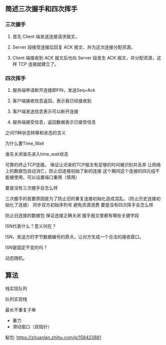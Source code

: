 ## 简述三次握手和四次挥手

### 三次握手
1. 首先 Client 端发送连接请求报文，

2. Server 段接受连接后回复 ACK 报文，并为这次连接分配资源。

3. Client 端接收到 ACK 报文后也向 Server 段发生 ACK 报文，并分配资源，这样 TCP 连接就建立了。

### 四次挥手

1. 服务端申请断开连接即FIN，发送Seq+Ack

2. 客户端接收信息返回，表示我已经接收到

3. 客户端发送信息表示可以断开连接

4. 服务端接受信息，返回数据表示已接受信息

之间11种状态转移和状态的含义

为什么要Time_Wait

谁先关闭谁先进入time_wait状态

可靠的终止TCP连接。
保证让迟来的TCP报文有足够的时间被识别并丢弃
让网络上的数据包自动消亡，防止旧连接初始了新的连接
这个期间这个连接的四元组不能被使用，可以设置端口重用（慎用）

要是没有三次握手会怎么样

三次握手的首要原因是为了防止旧的重复连接初始化造成混乱。（防止历史连接初始化了连接）
同步双方初始序列号
避免资源浪费
要是没有四次挥手会怎么样

防止旧连接的数据包
保证连接正确关闭
握手报文里都有哪些关键字段

ISN代表什么？意义何在？

ISN，发送方的字节数据编号的原点，让对方生成一个合法的接收窗口。

ISN是固定不变的吗？

动态随机。

## 算法

栈实现队列

队列实现栈

最长不重复子串

- 暴力
- 滑动窗口（双指针）

黏包:  https://zhuanlan.zhihu.com/p/158423881